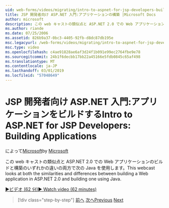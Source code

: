 ```yaml
---
uid: web-forms/videos/migrating/intro-to-aspnet-for-jsp-developers-building-applications
title: JSP 開発者向け ASP.NET 入門:アプリケーションの構築 |Microsoft Docs
author: microsoft
description: この web キャストの類似点と ASP.NET 2.0 での Web アプリケーションのビルドと構築のいずれかの違いの両方で次の Java を使用します。
ms.author: riande
ms.date: 07/25/2006
ms.assetid: 826b9a37-0bc3-4405-92fb-d8dc87db195e
msc.legacyurl: /web-forms/videos/migrating/intro-to-aspnet-for-jsp-developers-building-applications
msc.type: video
ms.openlocfilehash: c4ae91828ae6af3d24f1b091e99ec2764fbe9e78
ms.sourcegitcommit: 24b1f6decbb17bb22a45166e5fdb0845c65af498
ms.translationtype: MT
ms.contentlocale: ja-JP
ms.lasthandoff: 03/01/2019
ms.locfileid: "57048649"
---
```

<a name="intro-to-aspnet-for-jsp-developers-building-applications"></a><span data-ttu-id="89520-103">JSP 開発者向け ASP.NET 入門:アプリケーションをビルドする</span><span class="sxs-lookup"><span data-stu-id="89520-103">Intro to ASP.NET for JSP Developers: Building Applications</span></span>
====================
<span data-ttu-id="89520-104">によって[Microsoft](https://github.com/microsoft)</span><span class="sxs-lookup"><span data-stu-id="89520-104">by [Microsoft](https://github.com/microsoft)</span></span>

<span data-ttu-id="89520-105">この web キャストの類似点と ASP.NET 2.0 での Web アプリケーションのビルドと構築のいずれかの違いの両方で次の Java を使用します。</span><span class="sxs-lookup"><span data-stu-id="89520-105">This webcast looks at both the similarities and differences between building a Web application in ASP.NET 2.0 and building one using Java.</span></span>

[<span data-ttu-id="89520-106">&#9654;ビデオ (62 分)</span><span class="sxs-lookup"><span data-stu-id="89520-106">&#9654; Watch video (62 minutes)</span></span>](https://channel9.msdn.com/Blogs/ASP-NET-Site-Videos/intro-to-aspnet-for-jsp-developers-building-applications)

> [!div class="step-by-step"]
> <span data-ttu-id="89520-107">[前へ](intro-to-aspnet-for-jsp-developers-welcome-to-aspnet-20.md)
> [次へ](intro-to-aspnet-for-coldfusion-developers-adding-aspnet-to-your-repertoire.md)</span><span class="sxs-lookup"><span data-stu-id="89520-107">[Previous](intro-to-aspnet-for-jsp-developers-welcome-to-aspnet-20.md)
[Next](intro-to-aspnet-for-coldfusion-developers-adding-aspnet-to-your-repertoire.md)</span></span>
